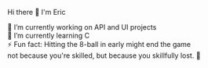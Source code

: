 Hi there 👋 I'm Eric

🔭 I’m currently working on API and UI projects  
🌱 I’m currently learning C  
⚡ Fun fact: Hitting the 8-ball in early might end the game  
not because you're skilled, but because you skillfully lost. 🎱
